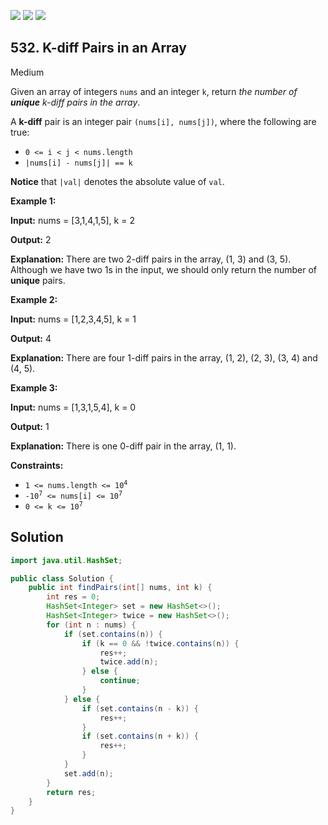[![](https://img.shields.io/github/stars/javadev/LeetCode-in-Java?label=Stars&style=flat-square)](https://github.com/javadev/LeetCode-in-Java)
[![](https://img.shields.io/github/forks/javadev/LeetCode-in-Java?label=Fork%20me%20on%20GitHub%20&style=flat-square)](https://github.com/javadev/LeetCode-in-Java/fork)
[![](https://img.shields.io/badge/-LeetCode%20in%20Kotlin-blue?style=flat-square)](https://github.com/javadev/LeetCode-in-Kotlin)

## 532\. K-diff Pairs in an Array

Medium

Given an array of integers `nums` and an integer `k`, return _the number of **unique** k-diff pairs in the array_.

A **k-diff** pair is an integer pair `(nums[i], nums[j])`, where the following are true:

*   `0 <= i < j < nums.length`
*   `|nums[i] - nums[j]| == k`

**Notice** that `|val|` denotes the absolute value of `val`.

**Example 1:**

**Input:** nums = [3,1,4,1,5], k = 2

**Output:** 2

**Explanation:** There are two 2-diff pairs in the array, (1, 3) and (3, 5). Although we have two 1s in the input, we should only return the number of **unique** pairs.

**Example 2:**

**Input:** nums = [1,2,3,4,5], k = 1

**Output:** 4

**Explanation:** There are four 1-diff pairs in the array, (1, 2), (2, 3), (3, 4) and (4, 5).

**Example 3:**

**Input:** nums = [1,3,1,5,4], k = 0

**Output:** 1

**Explanation:** There is one 0-diff pair in the array, (1, 1).

**Constraints:**

*   <code>1 <= nums.length <= 10<sup>4</sup></code>
*   <code>-10<sup>7</sup> <= nums[i] <= 10<sup>7</sup></code>
*   <code>0 <= k <= 10<sup>7</sup></code>

## Solution

```java
import java.util.HashSet;

public class Solution {
    public int findPairs(int[] nums, int k) {
        int res = 0;
        HashSet<Integer> set = new HashSet<>();
        HashSet<Integer> twice = new HashSet<>();
        for (int n : nums) {
            if (set.contains(n)) {
                if (k == 0 && !twice.contains(n)) {
                    res++;
                    twice.add(n);
                } else {
                    continue;
                }
            } else {
                if (set.contains(n - k)) {
                    res++;
                }
                if (set.contains(n + k)) {
                    res++;
                }
            }
            set.add(n);
        }
        return res;
    }
}
```